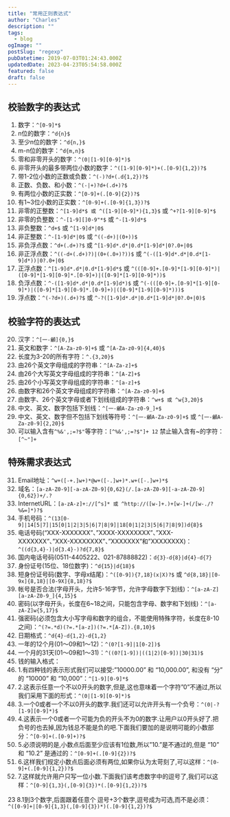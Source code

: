 ```yaml
---
title: "常用正则表达式"
author: "Charles"
description: ""
tags:
  - blog
ogImage: ""
postSlug: "regexp"
pubDatetime: 2019-07-03T01:24:43.000Z
updatedDate: 2023-04-23T05:54:58.000Z
featured: false
draft: false
---
```


## 校验数字的表达式

1. 数字：`^[0-9]*$`
2. n位的数字：`^d{n}$`
3. 至少n位的数字：`^d{n,}$`
4. m-n位的数字：`^d{m,n}$`
5. 零和非零开头的数字：`^(0|[1-9][0-9]*)$`
6. 非零开头的最多带两位小数的数字：`^([1-9][0-9]*)+(.[0-9]{1,2})?$`
7. 带1-2位小数的正数或负数：`^(-)?d+(.d{1,2})?$`
8. 正数、负数、和小数：`^(-|+)?d+(.d+)?$`
9. 有两位小数的正实数：`^[0-9]+(.[0-9]{2})?$`
10. 有1~3位小数的正实数：`^[0-9]+(.[0-9]{1,3})?$`
11. 非零的正整数：`^[1-9]d*$ 或 ^([1-9][0-9]*){1,3}$` 或 `^+?[1-9][0-9]*$`
12. 非零的负整数：`^-[1-9][]0-9"*$` 或 `^-[1-9]d*$`
13. 非负整数：`^d+$` 或 `^[1-9]d*|0$`
14. 非正整数：`^-[1-9]d*|0$` 或 `^((-d+)|(0+))$`
15. 非负浮点数：`^d+(.d+)?$` 或 `^[1-9]d*.d*|0.d*[1-9]d*|0?.0+|0$`
16. 非正浮点数：`^((-d+(.d+)?)|(0+(.0+)?))$` 或 `^(-([1-9]d*.d*|0.d*[1-9]d*))|0?.0+|0$`
17. 正浮点数：`^[1-9]d*.d*|0.d*[1-9]d*$` 或 `^(([0-9]+.[0-9]*[1-9][0-9]*)|([0-9]*[1-9][0-9]*.[0-9]+)|([0-9]*[1-9][0-9]*))$`
18. 负浮点数：`^-([1-9]d*.d*|0.d*[1-9]d*)$` 或 `^(-(([0-9]+.[0-9]*[1-9][0-9]*)|([0-9]*[1-9][0-9]*.[0-9]+)|([0-9]*[1-9][0-9]*)))$`
19. 浮点数：`^(-?d+)(.d+)?$` 或 `^-?([1-9]d*.d*|0.d*[1-9]d*|0?.0+|0)$`

## 校验字符的表达式

20. 汉字：`^[一-龥]{0,}$`
21. 英文和数字：`^[A-Za-z0-9]+$` 或 `^[A-Za-z0-9]{4,40}$`
22. 长度为3-20的所有字符：`^.{3,20}$`
23. 由26个英文字母组成的字符串：`^[A-Za-z]+$`
24. 由26个大写英文字母组成的字符串：`^[A-Z]+$`
25. 由26个小写英文字母组成的字符串：`^[a-z]+$`
26. 由数字和26个英文字母组成的字符串：`^[A-Za-z0-9]+$`
27. 由数字、26个英文字母或者下划线组成的字符串：`^w+$ 或 ^w{3,20}$`
28. 中文、英文、数字包括下划线：`^[一-龥A-Za-z0-9_]+$`
29. 中文、英文、数字但不包括下划线等符号：`^[一-龥A-Za-z0-9]+$` 或 `^[一-龥A-Za-z0-9]{2,20}$`
30. 可以输入含有`^%&',;=?$"`等字符：`[^%&',;=?$"]+ 12` 禁止输入含有~的字符：`[^~"]+`

## 特殊需求表达式

31. Email地址：`^w+([-+.]w+)*@w+([-.]w+)*.w+([-.]w+)*$`
32. 域名：`[a-zA-Z0-9][-a-zA-Z0-9]{0,62}(/.[a-zA-Z0-9][-a-zA-Z0-9]{0,62})+/.?`
33. InternetURL：`[a-zA-z]+://[^s]* 或 ^http://([w-]+.)+[w-]+(/[w-./?%&=]*)?$`
34. 手机号码：`^(13[0-9]|14[5|7]|15[0|1|2|3|5|6|7|8|9]|18[0|1|2|3|5|6|7|8|9])d{8}$`
35. 电话号码(“XXX-XXXXXXX”、”XXXX-XXXXXXXX”、”XXX-XXXXXXX”、”XXX-XXXXXXXX”、”XXXXXXX”和”XXXXXXXX)：`^((d{3,4}-)|d{3.4}-)?d{7,8}$`
36. 国内电话号码(0511-4405222、021-87888822)：`d{3}-d{8}|d{4}-d{7}`
37. 身份证号(15位、18位数字)：`^d{15}|d{18}$`
38. 短身份证号码(数字、字母x结尾)：`^([0-9]){7,18}(x|X)?$` 或 `^d{8,18}|[0-9x]{8,18}|[0-9X]{8,18}?$`
39. 帐号是否合法(字母开头，允许5-16字节，允许字母数字下划线)：`^[a-zA-Z][a-zA-Z0-9_]{4,15}$`
40. 密码(以字母开头，长度在6~18之间，只能包含字母、数字和下划线)：`^[a-zA-Z]w{5,17}$`
41. 强密码(必须包含大小写字母和数字的组合，不能使用特殊字符，长度在8-10之间)：`^(?=.*d)(?=.*[a-z])(?=.*[A-Z]).{8,10}$`
42. 日期格式：`^d{4}-d{1,2}-d{1,2}`
43. 一年的12个月(01～09和1～12)：`^(0?[1-9]|1[0-2])$`
44. 一个月的31天(01～09和1～31)：`^((0?[1-9])|((1|2)[0-9])|30|31)$`
45. 钱的输入格式：
46. 1.有四种钱的表示形式我们可以接受:”10000.00” 和 “10,000.00”, 和没有 “分” 的 “10000” 和 “10,000”：`^[1-9][0-9]*$`
47. 2.这表示任意一个不以0开头的数字,但是,这也意味着一个字符”0”不通过,所以我们采用下面的形式：`^(0|[1-9][0-9]*)$`
48. 3.一个0或者一个不以0开头的数字.我们还可以允许开头有一个负号：`^(0|-?[1-9][0-9]*)$`
49. 4.这表示一个0或者一个可能为负的开头不为0的数字.让用户以0开头好了.把负号的也去掉,因为钱总不能是负的吧.下面我们要加的是说明可能的小数部分：`^[0-9]+(.[0-9]+)?$`
50. 5.必须说明的是,小数点后面至少应该有1位数,所以”10.”是不通过的,但是 “10” 和 “10.2” 是通过的：`^[0-9]+(.[0-9]{2})?$`
51. 6.这样我们规定小数点后面必须有两位,如果你认为太苛刻了,可以这样：`^[0-9]+(.[0-9]{1,2})?$`
52. 7.这样就允许用户只写一位小数.下面我们该考虑数字中的逗号了,我们可以这样：`^[0-9]{1,3}(,[0-9]{3})*(.[0-9]{1,2})?$`

23 8.1到3个数字,后面跟着任意个 逗号+3个数字,逗号成为可选,而不是必须：`^([0-9]+|[0-9]{1,3}(,[0-9]{3})*)(.[0-9]{1,2})?$`
